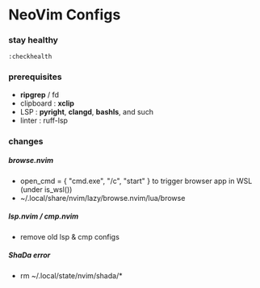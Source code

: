 # NeoVim Configs
### stay healthy
`:checkhealth`
### prerequisites
- **ripgrep** / fd
- clipboard : **xclip**
- LSP : **pyright**, **clangd**, **bashls**, and such
- linter : ruff-lsp

### changes
##### browse.nvim
- open_cmd = { "cmd.exe", "/c", "start" } to trigger browser app in WSL (under is_wsl())
- ~/.local/share/nvim/lazy/browse.nvim/lua/browse

##### lsp.nvim / cmp.nvim 
- remove old lsp & cmp configs

##### ShaDa error
- rm ~/.local/state/nvim/shada/*

